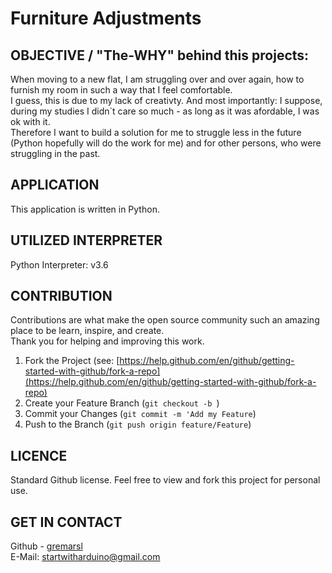# Furniture Adjustments

## OBJECTIVE / "The-WHY" behind this projects:
When moving to a new flat, I am struggling over and over again, how to furnish my room in such a way that 
I feel comfortable. \
I guess, this is due to my lack of creativty. And most importantly: I suppose, during my studies I didn`t care so much - as long as 
it was afordable, I was ok with it. \
Therefore I want to build a solution for me to struggle less in the future (Python hopefully will do the work for me) and for other persons, who were struggling in the past. 


## APPLICATION
This application is written in Python.

## UTILIZED INTERPRETER 
Python Interpreter: v3.6

## CONTRIBUTION
Contributions are what make the open source community such an amazing place to be learn, inspire, and create. 
\
Thank you for helping and improving this work. 

1. Fork the Project (see: [https://help.github.com/en/github/getting-started-with-github/fork-a-repo](https://help.github.com/en/github/getting-started-with-github/fork-a-repo)
2. Create your Feature Branch (`git checkout -b `)
3. Commit your Changes (`git commit -m 'Add my Feature`)
4. Push to the Branch (`git push origin feature/Feature`)

## LICENCE 
Standard Github license. Feel free to view and fork this project for personal use.

## GET IN CONTACT 
Github - [gremarsl](https://github.com/gremarsl)\
E-Mail:  [startwitharduino@gmail.com ](startwitharduino@gmail.com)

